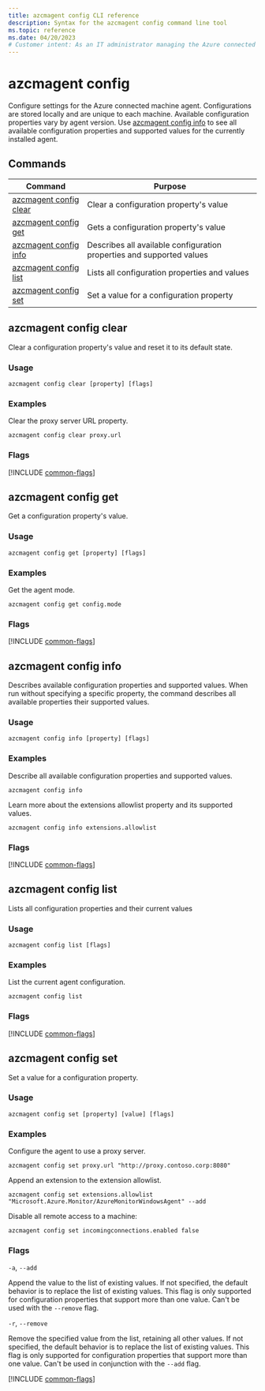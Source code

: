 ```yaml
---
title: azcmagent config CLI reference
description: Syntax for the azcmagent config command line tool
ms.topic: reference
ms.date: 04/20/2023
# Customer intent: As an IT administrator managing the Azure connected machine agent, I want to configure and retrieve various agent settings via a command line tool, so that I can optimize the agent's performance and tailor it to my infrastructure needs.
---
```


# azcmagent config

Configure settings for the Azure connected machine agent. Configurations are stored locally and are unique to each machine. Available configuration properties vary by agent version. Use [azcmagent config info](#azcmagent-config-info) to see all available configuration properties and supported values for the currently installed agent.

## Commands

| Command | Purpose |
| ------- | ------- |
| [azcmagent config clear](#azcmagent-config-clear) | Clear a configuration property's value |
| [azcmagent config get](#azcmagent-config-get) | Gets a configuration property's value |
| [azcmagent config info](#azcmagent-config-info) | Describes all available configuration properties and supported values |
| [azcmagent config list](#azcmagent-config-list) | Lists all configuration properties and values |
| [azcmagent config set](#azcmagent-config-set) | Set a value for a configuration property |

## azcmagent config clear

Clear a configuration property's value and reset it to its default state.

### Usage

```
azcmagent config clear [property] [flags]
```

### Examples

Clear the proxy server URL property.

```
azcmagent config clear proxy.url
```

### Flags

[!INCLUDE [common-flags](includes/azcmagent-common-flags.md)]

## azcmagent config get

Get a configuration property's value.

### Usage

```
azcmagent config get [property] [flags]
```

### Examples

Get the agent mode.

```
azcmagent config get config.mode
```

### Flags

[!INCLUDE [common-flags](includes/azcmagent-common-flags.md)]

## azcmagent config info

Describes available configuration properties and supported values. When run without specifying a specific property, the command describes all available properties their supported values.

### Usage

```
azcmagent config info [property] [flags]
```

### Examples

Describe all available configuration properties and supported values.

```
azcmagent config info
```

Learn more about the extensions allowlist property and its supported values.

```
azcmagent config info extensions.allowlist
```

### Flags

[!INCLUDE [common-flags](includes/azcmagent-common-flags.md)]

## azcmagent config list

Lists all configuration properties and their current values

### Usage

```
azcmagent config list [flags]
```

### Examples

List the current agent configuration.

```
azcmagent config list
```

### Flags

[!INCLUDE [common-flags](includes/azcmagent-common-flags.md)]

## azcmagent config set

Set a value for a configuration property.

### Usage

```
azcmagent config set [property] [value] [flags]
```

### Examples

Configure the agent to use a proxy server.

```
azcmagent config set proxy.url "http://proxy.contoso.corp:8080"
```

Append an extension to the extension allowlist.

```
azcmagent config set extensions.allowlist "Microsoft.Azure.Monitor/AzureMonitorWindowsAgent" --add
```

Disable all remote access to a machine:

```
azcmagent config set incomingconnections.enabled false
```

### Flags

`-a`, `--add`

Append the value to the list of existing values. If not specified, the default behavior is to replace the list of existing values. This flag is only supported for configuration properties that support more than one value. Can't be used with the `--remove` flag.

`-r`, `--remove`

Remove the specified value from the list, retaining all other values. If not specified, the default behavior is to replace the list of existing values. This flag is only supported for configuration properties that support more than one value. Can't be used in conjunction with the `--add` flag.

[!INCLUDE [common-flags](includes/azcmagent-common-flags.md)]
